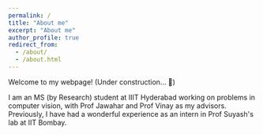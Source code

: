 ```yaml
---
permalink: /
title: "About me"
excerpt: "About me"
author_profile: true
redirect_from: 
  - /about/
  - /about.html
---
```


Welcome to my webpage! (Under construction... 🚧)

I am an MS (by Research) student at IIIT Hyderabad working on problems in computer vision, with Prof Jawahar and Prof Vinay as my advisors. Previously, I have had a wonderful experience as an intern in Prof Suyash's lab at IIT Bombay.
